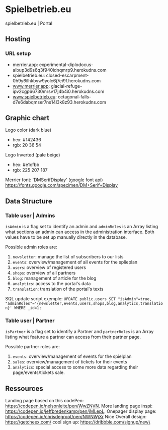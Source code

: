# Spielbetrieb.eu

spielbetrieb.eu | Portal

## Hosting

### URL setup
- merrier.app: experimental-diplodocus-albup3d9s6q3f940idnqmrp9.herokudns.com
- spielbetrieb.eu: closed-escarpment-0h9y6ilhkbyw9yolc6j7ei9f.herokudns.com
- www.merrier.app: glacial-refuge-ipv2cgp66730mrsv17j4b4i0.herokudns.com
- www.spielbetrieb.eu: octagonal-falls-d7e6dabqmser7ns14l3k8z93.herokudns.com

## Graphic chart

Logo color (dark blue)

- hex: #142436
- rgb: 20 36 54

Logo Inverted (pale beige)

- hex: #e1cfbb
- rgb: 225 207 187

Merrier font: 'DMSerifDisplay' (google font api)
https://fonts.google.com/specimen/DM+Serif+Display

## Data Structure

### Table user | Admins

`isAdmin` is a flag set to identify an admin and `adminRoles` is an Array listing what sections an admin can access in the administration interface. Both values have to be set up manually directly in the database. 

Possible admin roles are:
1. `newsletter`: manage the list of subscribers to our lists
2. `events`: overview/management of all events for the splieplan
3. `users`: overview of registered users
4. `shops`: overview of all partners
5. `blog`: management of article for the blog
6. `analytics`: access to the portal's data
7. `translation`: translation of the portal's texts

SQL update script exemple: 
``` UPDATE public.users SET "isAdmin"=true, "adminRoles"='{newsletter,events,users,shops,blog,analytics,translation}' WHERE _id=1; ```

### Table user | Partner

`isPartner` is a flag set to identify a Partner and `partnerRoles` is an Array listing what feature a partner can access from their partner page.

Possible partner roles are:
1. `events`: overview/management of events for the spielplan
1. `sales`: overview/management of tickets for their events
3. `analytics`: special access to some more data regarding their page/events/tickets sale.

## Ressources

Landing page based on this codePen: https://codepen.io/nelsonleite/pen/WwZNVN.
More landing page inspi: https://codepen.io/jeffbredenkamp/pen/jMLepL.
Onepager display page: https://codepen.io/chrisdegroot/pen/NWNWjXr
Nice Overall design: https://getcheex.com/
cool sign up: https://dribbble.com/signup/new\
